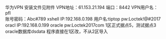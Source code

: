 华为VPN
安装文件见附件
VPN地址：61.153.21.194  端口：8442
VPN用户名：pfl  
账号密码：Abc#789
xshell IP:192.168.0.198
用户名:tiptop
pw:Loctek!@#2017
oracl IP:192.168.0.199
oracle pw:Loctek2017com
1区正式据点5，测试据点3
oracle数据库dsdata 程序直接在1区改，不从2区导入